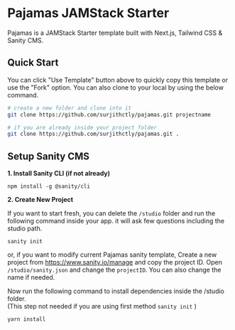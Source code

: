 # Pajamas JAMStack Starter

Pajamas is a JAMStack Starter template built with Next.js, Tailwind CSS & Sanity CMS.

## Quick Start

You can click "Use Template" button above to quickly copy this template or use the "Fork" option. You can also clone to your local by using the below command. 

```bash
# create a new folder and clone into it
git clone https://github.com/surjithctly/pajamas.git projectname

# if you are already inside your project folder
git clone https://github.com/surjithctly/pajamas.git .
```

## Setup Sanity CMS

**1. Install Sanity CLI (if not already)**

```
npm install -g @sanity/cli
```

**2. Create New Project**

If you want to start fresh, you can delete the `/studio` folder and run the following command inside your app. it will ask few questions including the studio path.  

```
sanity init
```

or, if you want to modify current Pajamas sanity template, Create a new project from https://www.sanity.io/manage and copy the project ID. 
 Open `/studio/sanity.json` and change the `projectID`. You can also change the name if needed.  
 
 Now run the following command to install dependencies inside the /studio folder. <br>
 (This step not needed if you are using first method `sanity init` )
 
 ```
 yarn install
 ```

<!-- This example shows how to use [Tailwind CSS](https://tailwindcss.com/) [(v2.2)](https://blog.tailwindcss.com/tailwindcss-2-2) with Next.js. It follows the steps outlined in the official [Tailwind docs](https://tailwindcss.com/docs/guides/nextjs).

It uses the new [`Just-in-Time Mode`](https://tailwindcss.com/docs/just-in-time-mode) for Tailwind CSS.

## Preview

Preview the example live on [StackBlitz](http://stackblitz.com/):

[![Open in StackBlitz](https://developer.stackblitz.com/img/open_in_stackblitz.svg)](https://stackblitz.com/github/vercel/next.js/tree/canary/examples/with-tailwindcss)

## Deploy your own

Deploy the example using [Vercel](https://vercel.com?utm_source=github&utm_medium=readme&utm_campaign=next-example):

[![Deploy with Vercel](https://vercel.com/button)](https://vercel.com/new/git/external?repository-url=https://github.com/vercel/next.js/tree/canary/examples/with-tailwindcss&project-name=with-tailwindcss&repository-name=with-tailwindcss)

## How to use

Execute [`create-next-app`](https://github.com/vercel/next.js/tree/canary/packages/create-next-app) with [npm](https://docs.npmjs.com/cli/init) or [Yarn](https://yarnpkg.com/lang/en/docs/cli/create/) to bootstrap the example:

```bash
npx create-next-app --example with-tailwindcss with-tailwindcss-app
# or
yarn create next-app --example with-tailwindcss with-tailwindcss-app
```

Deploy it to the cloud with [Vercel](https://vercel.com/new?utm_source=github&utm_medium=readme&utm_campaign=next-example) ([Documentation](https://nextjs.org/docs/deployment)). -->
